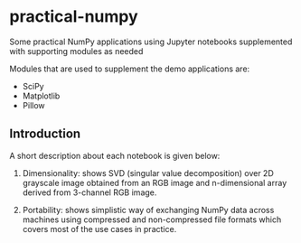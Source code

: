 # practical-numpy

Some practical NumPy applications using Jupyter notebooks supplemented with supporting modules as needed

Modules that are used to supplement the demo applications are:
* SciPy
* Matplotlib
* Pillow

## Introduction

A short description about each notebook is given below:

1. Dimensionality: shows SVD (singular value decomposition) over 2D grayscale image obtained from an RGB image and n-dimensional array derived from 3-channel RGB image.

2. Portability: shows simplistic way of exchanging NumPy data across machines using compressed and non-compressed file formats which covers most of the use cases in practice.
